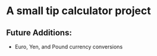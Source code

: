 # A small tip calculator project 

## Future Additions:
- Euro, Yen, and Pound currency conversions
